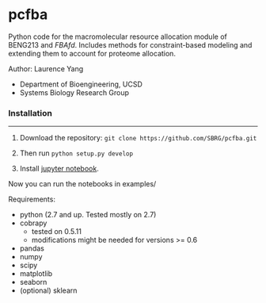# pcfba

Python code for the macromolecular resource allocation module of BENG213 and *FBAfd*.
Includes methods for constraint-based modeling and extending them to account for proteome allocation.


Author: Laurence Yang
- Department of Bioengineering, UCSD
- Systems Biology Research Group

### Installation
---
1. Download the repository:
`git clone https://github.com/SBRG/pcfba.git`

2. Then run
`python setup.py develop`

3. Install [jupyter notebook](http://jupyter.readthedocs.io/en/latest/install.html).

Now you can run the notebooks in examples/


Requirements:
- python (2.7 and up. Tested mostly on 2.7)
- cobrapy
	- tested on 0.5.11
	- modifications might be needed for versions >= 0.6
- pandas
- numpy
- scipy
- matplotlib
- seaborn
- (optional) sklearn

